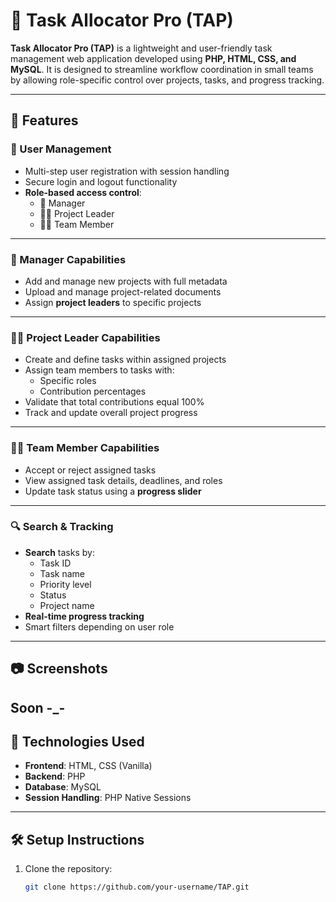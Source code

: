 # 📌 Task Allocator Pro (TAP)

**Task Allocator Pro (TAP)** is a lightweight and user-friendly task management web application developed using **PHP, HTML, CSS, and MySQL**. It is designed to streamline workflow coordination in small teams by allowing role-specific control over projects, tasks, and progress tracking.

---

## 🚀 Features

### 🔐 User Management
- Multi-step user registration with session handling
- Secure login and logout functionality
- **Role-based access control**:
  - 👤 Manager
  - 🧑‍🏫 Project Leader
  - 👨‍💻 Team Member

---

### 👤 Manager Capabilities
- Add and manage new projects with full metadata
- Upload and manage project-related documents
- Assign **project leaders** to specific projects

---

### 🧑‍🏫 Project Leader Capabilities
- Create and define tasks within assigned projects
- Assign team members to tasks with:
  - Specific roles
  - Contribution percentages
- Validate that total contributions equal 100%
- Track and update overall project progress

---

### 👨‍💻 Team Member Capabilities
- Accept or reject assigned tasks
- View assigned task details, deadlines, and roles
- Update task status using a **progress slider**

---

### 🔍 Search & Tracking
- **Search** tasks by:
  - Task ID
  - Task name
  - Priority level
  - Status
  - Project name
- **Real-time progress tracking**
- Smart filters depending on user role

---

## 📷 Screenshots

Soon -_-
---

## 💾 Technologies Used
- **Frontend**: HTML, CSS (Vanilla)
- **Backend**: PHP
- **Database**: MySQL
- **Session Handling**: PHP Native Sessions

---

## 🛠️ Setup Instructions

1. Clone the repository:
   ```bash
   git clone https://github.com/your-username/TAP.git

